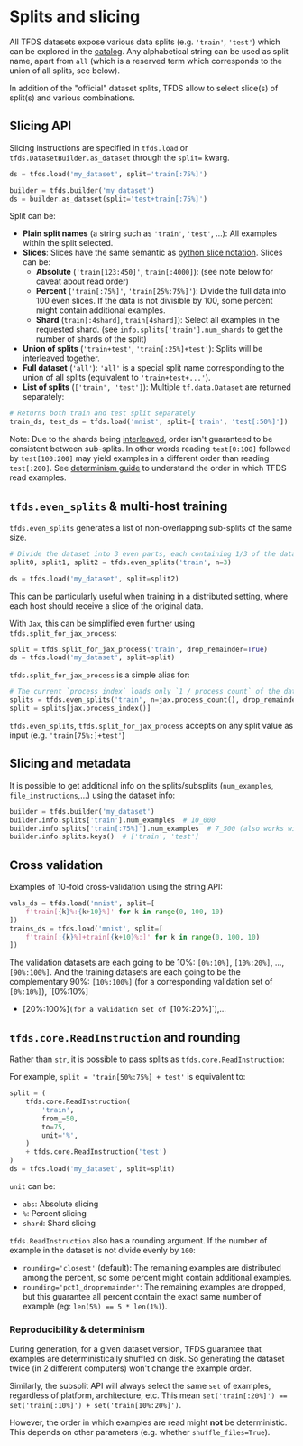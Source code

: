 # Splits and slicing

All TFDS datasets expose various data splits (e.g. `'train'`, `'test'`) which
can be explored in the
[catalog](https://www.tensorflow.org/datasets/catalog/overview). Any
alphabetical string can be used as split name, apart from `all` (which is a
reserved term which corresponds to the union of all splits, see below).

In addition of the "official" dataset splits, TFDS allow to select slice(s) of
split(s) and various combinations.

## Slicing API

Slicing instructions are specified in `tfds.load` or
`tfds.DatasetBuilder.as_dataset` through the `split=` kwarg.

```python
ds = tfds.load('my_dataset', split='train[:75%]')
```

```python
builder = tfds.builder('my_dataset')
ds = builder.as_dataset(split='test+train[:75%]')
```

Split can be:

*   **Plain split names** (a string such as `'train'`, `'test'`, ...): All
    examples within the split selected.
*   **Slices**: Slices have the same semantic as
    [python slice notation](https://docs.python.org/3/library/stdtypes.html#common-sequence-operations).
    Slices can be:
    *   **Absolute** (`'train[123:450]'`, `train[:4000]`): (see note below for
        caveat about read order)
    *   **Percent** (`'train[:75%]'`, `'train[25%:75%]'`): Divide the full data
        into 100 even slices. If the data is not divisible by 100, some percent
        might contain additional examples.
    *   **Shard** (`train[:4shard]`, `train[4shard]`): Select all examples in
        the requested shard. (see `info.splits['train'].num_shards` to get the
        number of shards of the split)
*   **Union of splits** (`'train+test'`, `'train[:25%]+test'`): Splits will be
    interleaved together.
*   **Full dataset** (`'all'`): `'all'` is a special split name corresponding to
    the union of all splits (equivalent to `'train+test+...'`).
*   **List of splits** (`['train', 'test']`): Multiple `tf.data.Dataset` are
    returned separately:

```python
# Returns both train and test split separately
train_ds, test_ds = tfds.load('mnist', split=['train', 'test[:50%]'])
```

Note: Due to the shards being
[interleaved](https://www.tensorflow.org/api_docs/python/tf/data/Dataset?version=nightly#interleave),
order isn't guaranteed to be consistent between sub-splits. In other words
reading `test[0:100]` followed by `test[100:200]` may yield examples in a
different order than reading `test[:200]`. See
[determinism guide](https://www.tensorflow.org/datasets/determinism#determinism_when_reading)
to understand the order in which TFDS read examples.

## `tfds.even_splits` & multi-host training

`tfds.even_splits` generates a list of non-overlapping sub-splits of the same
size.

```python
# Divide the dataset into 3 even parts, each containing 1/3 of the data
split0, split1, split2 = tfds.even_splits('train', n=3)

ds = tfds.load('my_dataset', split=split2)
```

This can be particularly useful when training in a distributed setting, where
each host should receive a slice of the original data.

With `Jax`, this can be simplified even further using
`tfds.split_for_jax_process`:

```python
split = tfds.split_for_jax_process('train', drop_remainder=True)
ds = tfds.load('my_dataset', split=split)
```

`tfds.split_for_jax_process` is a simple alias for:

```python
# The current `process_index` loads only `1 / process_count` of the data.
splits = tfds.even_splits('train', n=jax.process_count(), drop_remainder=True)
split = splits[jax.process_index()]
```

`tfds.even_splits`, `tfds.split_for_jax_process` accepts on any split value as
input (e.g. `'train[75%:]+test'`)

## Slicing and metadata

It is possible to get additional info on the splits/subsplits (`num_examples`,
`file_instructions`,...) using the
[dataset info](https://www.tensorflow.org/datasets/overview#access_the_dataset_metadata):

```python
builder = tfds.builder('my_dataset')
builder.info.splits['train'].num_examples  # 10_000
builder.info.splits['train[:75%]'].num_examples  # 7_500 (also works with slices)
builder.info.splits.keys()  # ['train', 'test']
```

## Cross validation

Examples of 10-fold cross-validation using the string API:

```python
vals_ds = tfds.load('mnist', split=[
    f'train[{k}%:{k+10}%]' for k in range(0, 100, 10)
])
trains_ds = tfds.load('mnist', split=[
    f'train[:{k}%]+train[{k+10}%:]' for k in range(0, 100, 10)
])
```

The validation datasets are each going to be 10%: `[0%:10%]`, `[10%:20%]`, ...,
`[90%:100%]`. And the training datasets are each going to be the complementary
90%: `[10%:100%]` (for a corresponding validation set of `[0%:10%]`), `[0%:10%]
+ [20%:100%]`(for a validation set of `[10%:20%]`),...

## `tfds.core.ReadInstruction` and rounding

Rather than `str`, it is possible to pass splits as `tfds.core.ReadInstruction`:

For example, `split = 'train[50%:75%] + test'` is equivalent to:

```python
split = (
    tfds.core.ReadInstruction(
        'train',
        from_=50,
        to=75,
        unit='%',
    )
    + tfds.core.ReadInstruction('test')
)
ds = tfds.load('my_dataset', split=split)
```

`unit` can be:

*   `abs`: Absolute slicing
*   `%`: Percent slicing
*   `shard`: Shard slicing

`tfds.ReadInstruction` also has a rounding argument. If the number of example in
the dataset is not divide evenly by `100`:

*   `rounding='closest'` (default): The remaining examples are distributed among
    the percent, so some percent might contain additional examples.
*   `rounding='pct1_dropremainder'`: The remaining examples are dropped, but
    this guarantee all percent contain the exact same number of example (eg:
    `len(5%) == 5 * len(1%)`).

### Reproducibility & determinism

During generation, for a given dataset version, TFDS guarantee that examples are
deterministically shuffled on disk. So generating the dataset twice (in 2
different computers) won't change the example order.

Similarly, the subsplit API will always select the same `set` of examples,
regardless of platform, architecture, etc. This mean `set('train[:20%]') ==
set('train[:10%]') + set('train[10%:20%]')`.

However, the order in which examples are read might **not** be deterministic.
This depends on other parameters (e.g. whether `shuffle_files=True`).
